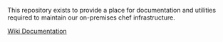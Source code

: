 
This repository exists to provide a place for documentation and utilities required to maintain our on-premises chef infrastructure.

[Wiki Documentation](http://wiki.marchex.com/index.php/On-Premises_Chef_Server)
